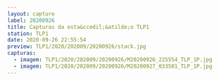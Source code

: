 ```yaml
---
layout: capture
label: 20200926
title: Capturas da esta&ccedil;&atilde;o TLP1
station: TLP1
date: 2020-09-26 22:55:54
preview: TLP1/2020/202009/20200926/stack.jpg
capturas:
  - imagem: TLP1/2020/202009/20200926/M20200926_225554_TLP_1P.jpg
  - imagem: TLP1/2020/202009/20200926/M20200927_033501_TLP_1P.jpg
---
```

